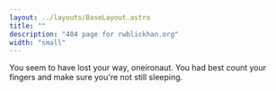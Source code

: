 ```yaml
---
layout: ../layouts/BaseLayout.astro
title: ""
description: "404 page for rwblickhan.org"
width: "small"
---
```


You seem to have lost your way, oneironaut.
You had best count your fingers and make sure you're not still sleeping.